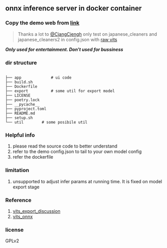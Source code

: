 ## onnx inference server in docker container

### Copy the demo web from [link](https://huggingface.co/spaces/skytnt/moe-japanese-tts/tree/main) 
> Thanks a lot to [@CjangCjengh](https://github.com/CjangCjengh)
> only  test  on japanese_cleaners and japanese_cleaners2 in config.json with  [raw vits](https://github.com/jaywalnut310/vits)

***Only used for entertainment.
Don't used for bussiness***


### dir structure
```

├── app             # ui code 
├── build.sh
├── Dockerfile      
├── export          # some util for export model
├── LICENSE
├── poetry.lock
├── __pycache__
├── pyproject.toml
├── README.md
├── setup.sh
└── util        # some posibile util 

```

### Helpful info
1. please read the source code to better understand
2. refer to the demo config.json to tail to your own model config
3. refer the dockerfile 

### limitation
1. unsupported to adjust infer params at running time. It is fixed on model export stage

### Reference
1. [vits_export_discussion](https://github.com/MasayaKawamura/MB-iSTFT-VITS/issues/8)
2. [vits_onnx](https://github.com/NaruseMioShirakana/VitsOnnx)


### license 
GPLv2